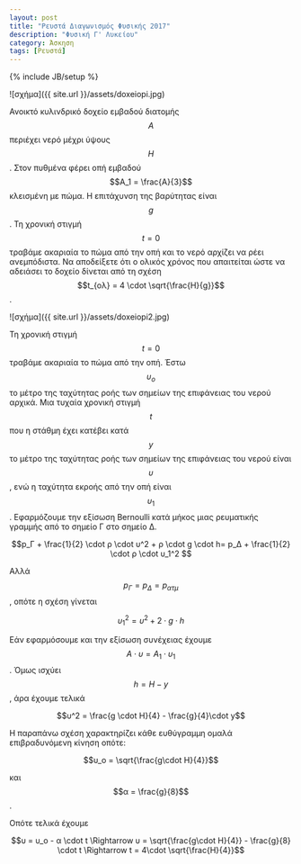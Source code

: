 ```yaml
---
layout: post
title: "Ρευστά Διαγωνισμός Φυσικής 2017"
description: "Φυσική Γ' Λυκείου"
category: Άσκηση
tags: [Ρευστά]
---
```

{% include JB/setup %}

![σχήμα]({{ site.url }}/assets/doxeiopi.jpg) 


Ανοικτό κυλινδρικό δοχείο εμβαδού διατομής $$Α$$ περιέχει νερό μέχρι ύψους $$Η$$. Στον πυθμένα φέρει οπή εμβαδού $$A_1 = \frac{A}{3}$$ κλεισμένη με πώμα. Η επιτάχυνση της βαρύτητας είναι $$g$$. Τη χρονική στιγμή $$t=0$$ τραβάμε ακαριαία το πώμα από την οπή και το νερό αρχίζει να ρέει ανεμπόδιστα. Να αποδείξετε ότι ο ολικός χρόνος που απαιτείται ώστε να αδειάσει το δοχείο δίνεται από τη σχέση $$t_{ολ} = 4 \cdot \sqrt{\frac{H}{g}}$$.

![σχήμα]({{ site.url }}/assets/doxeiopi2.jpg) 

 
Τη χρονική στιγμή $$t = 0$$ τραβάμε ακαριαία το πώμα από την οπή. Έστω $$υ_ο$$ το μέτρο της ταχύτητας ροής των σημείων της επιφάνειας του νερού αρχικά. Μια τυχαία χρονική στιγμή $$t$$ που η στάθμη έχει κατέβει κατά $$y$$ το μέτρο της ταχύτητας ροής των σημείων της επιφάνειας του νερού είναι $$υ$$, ενώ η ταχύτητα εκροής από την οπή είναι $$υ_1$$. Εφαρμόζουμε την εξίσωση Bernoulli κατά μήκος μιας ρευματικής γραμμής από το σημείο Γ στο σημείο Δ. 

$$p_Γ + \frac{1}{2} \cdot ρ \cdot υ^2 + ρ \cdot g \cdot h= p_Δ + \frac{1}{2} \cdot ρ \cdot υ_1^2 $$

Αλλά $$p_Γ = p_Δ = p_{ατμ}$$, οπότε η σχέση γίνεται

$$υ_1^2 = υ^2 +2 \cdot g \cdot h$$

Εάν εφαρμόσουμε και την εξίσωση συνέχειας έχουμε $$Α \cdot υ = A_1 \cdot υ_1$$. Όμως ισχύει $$h = H -y$$, άρα έχουμε τελικά

$$υ^2 = \frac{g \cdot H}{4} - \frac{g}{4}\cdot y$$

Η παραπάνω σχέση χαρακτηρίζει κάθε ευθύγραμμη ομαλά επιβραδυνόμενη κίνηση οπότε:

$$υ_ο = \sqrt{\frac{g\cdot H}{4}}$$

και $$α = \frac{g}{8}$$.

Οπότε τελικά έχουμε

$$υ = υ_ο - α \cdot t \Rightarrow υ = \sqrt{\frac{g\cdot H}{4}} - \frac{g}{8} \cdot t \Rightarrow t = 4\cdot \sqrt{\frac{H}{4}}$$

